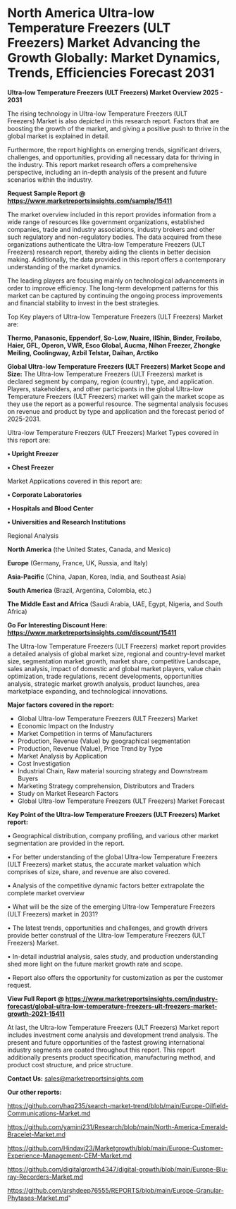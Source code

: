 # North America Ultra-low Temperature Freezers (ULT Freezers) Market Advancing the Growth Globally: Market Dynamics, Trends, Efficiencies Forecast 2031

<Strong> Ultra-low Temperature Freezers (ULT Freezers) Market Overview 2025 - 2031</strong>

The rising technology in Ultra-low Temperature Freezers (ULT Freezers) Market is also depicted in this research report. Factors that are boosting the growth of the market, and giving a positive push to thrive in the global market is explained in detail.

Furthermore, the report highlights on emerging trends, significant drivers, challenges, and opportunities, providing all necessary data for thriving in the industry. This report market research offers a comprehensive perspective, including an in-depth analysis of the present and future scenarios within the industry.

<strong>Request Sample Report @ <a href=https://www.marketreportsinsights.com/sample/15411>https://www.marketreportsinsights.com/sample/15411</a></strong>

The market overview included in this report provides information from a wide range of resources like government organizations, established companies, trade and industry associations, industry brokers and other such regulatory and non-regulatory bodies. The data acquired from these organizations authenticate the Ultra-low Temperature Freezers (ULT Freezers) research report, thereby aiding the clients in better decision making. Additionally, the data provided in this report offers a contemporary understanding of the market dynamics.

The leading players are focusing mainly on technological advancements in order to improve efficiency. The long-term development patterns for this market can be captured by continuing the ongoing process improvements and financial stability to invest in the best strategies.

Top Key players of Ultra-low Temperature Freezers (ULT Freezers) Market are:

<strong>Thermo, Panasonic, Eppendorf, So-Low, Nuaire, IlShin, Binder, Froilabo, Haier, GFL, Operon, VWR, Esco Global, Aucma, Nihon Freezer, Zhongke Meiling, Coolingway, Azbil Telstar, Daihan, Arctiko</strong>

<strong><b>Global Ultra-low Temperature Freezers (ULT Freezers) Market Scope and Size:</b></strong>
The Ultra-low Temperature Freezers (ULT Freezers) market is declared segment by company, region (country), type, and application. Players, stakeholders, and other participants in the global Ultra-low Temperature Freezers (ULT Freezers) market will gain the market scope as they use the report as a powerful resource. The segmental analysis focuses on revenue and product by type and application and the forecast period of 2025-2031.

Ultra-low Temperature Freezers (ULT Freezers) Market Types covered in this report are:

<strong>• Upright Freezer

• Chest Freezer</strong>

Market Applications covered in this report are:

<strong>• Corporate Laboratories

• Hospitals and Blood Center

• Universities and Research Institutions</strong> 

Regional Analysis

<strong>North America</strong> (the United States, Canada, and Mexico)

<strong>Europe</strong> (Germany, France, UK, Russia, and Italy)

<strong>Asia-Pacific</strong> (China, Japan, Korea, India, and Southeast Asia)

<strong>South America</strong> (Brazil, Argentina, Colombia, etc.)

<strong>The Middle East and Africa</strong> (Saudi Arabia, UAE, Egypt, Nigeria, and South Africa)

<strong>Go For Interesting Discount Here: <a href=https://www.marketreportsinsights.com/discount/15411>https://www.marketreportsinsights.com/discount/15411</a></strong>

The Ultra-low Temperature Freezers (ULT Freezers) market report provides a detailed analysis of global market size, regional and country-level market size, segmentation market growth, market share, competitive Landscape, sales analysis, impact of domestic and global market players, value chain optimization, trade regulations, recent developments, opportunities analysis, strategic market growth analysis, product launches, area marketplace expanding, and technological innovations.

<strong><b>Major factors covered in the report:</b></strong>
<ul>
  <li>Global Ultra-low Temperature Freezers (ULT Freezers) Market </li>
  <li>Economic Impact on the Industry</li>
  <li>Market Competition in terms of Manufacturers</li>
  <li>Production, Revenue (Value) by geographical segmentation</li>
  <li>Production, Revenue (Value), Price Trend by Type</li>
  <li>Market Analysis by Application</li>
  <li>Cost Investigation</li>
  <li>Industrial Chain, Raw material sourcing strategy and Downstream Buyers</li>
  <li>Marketing Strategy comprehension, Distributors and Traders</li>
  <li>Study on Market Research Factors</li>
  <li>Global Ultra-low Temperature Freezers (ULT Freezers) Market Forecast</li>
</ul>

<strong><b>Key Point of the Ultra-low Temperature Freezers (ULT Freezers) Market report:</b></strong>

• Geographical distribution, company profiling, and various other market segmentation are provided in the report.

• For better understanding of the global Ultra-low Temperature Freezers (ULT Freezers) market status, the accurate market valuation which comprises of size, share, and revenue are also covered.

• Analysis of the competitive dynamic factors better extrapolate the complete market overview

• What will be the size of the emerging Ultra-low Temperature Freezers (ULT Freezers) market in 2031?

• The latest trends, opportunities and challenges, and growth drivers provide better construal of the Ultra-low Temperature Freezers (ULT Freezers) Market.

• In-detail industrial analysis, sales study, and production understanding shed more light on the future market growth rate and scope.

• Report also offers the opportunity for customization as per the customer request.

<strong><b>View Full Report @ <a href=https://www.marketreportsinsights.com/industry-forecast/global-ultra-low-temperature-freezers-ult-freezers-market-growth-2021-15411>https://www.marketreportsinsights.com/industry-forecast/global-ultra-low-temperature-freezers-ult-freezers-market-growth-2021-15411</a></b></strong>


At last, the Ultra-low Temperature Freezers (ULT Freezers) Market report includes investment come analysis and development trend analysis. The present and future opportunities of the fastest growing international industry segments are coated throughout this report. This report additionally presents product specification, manufacturing method, and product cost structure, and price structure.

<strong>Contact Us:</strong>
sales@marketreportsinsights.com

<strong>Our other reports:</strong>

<a href=https://github.com/haq235/search-market-trend/blob/main/Europe-Oilfield-Communications-Market.md>https://github.com/haq235/search-market-trend/blob/main/Europe-Oilfield-Communications-Market.md</a>

<a href=https://github.com/yamini231/Research/blob/main/North-America-Emerald-Bracelet-Market.md>https://github.com/yamini231/Research/blob/main/North-America-Emerald-Bracelet-Market.md</a>

<a href=https://github.com/Hindavi23/Marketgrowth/blob/main/Europe-Customer-Experience-Management-CEM-Market.md>https://github.com/Hindavi23/Marketgrowth/blob/main/Europe-Customer-Experience-Management-CEM-Market.md</a>

<a href=https://github.com/digitalgrowth4347/digital-growth/blob/main/Europe-Blu-ray-Recorders-Market.md>https://github.com/digitalgrowth4347/digital-growth/blob/main/Europe-Blu-ray-Recorders-Market.md</a>

<a href=https://github.com/arshdeep76555/REPORTS/blob/main/Europe-Granular-Phytases-Market.md>https://github.com/arshdeep76555/REPORTS/blob/main/Europe-Granular-Phytases-Market.md</a>"
